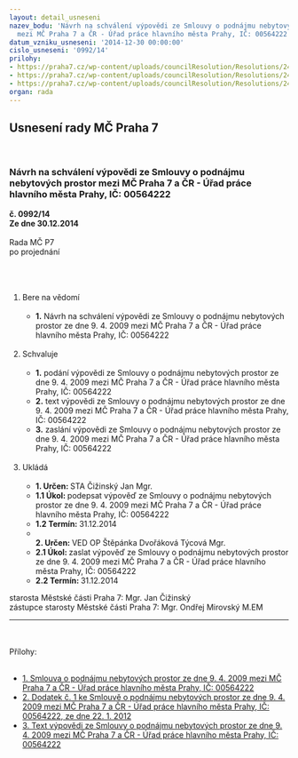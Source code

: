 ```yaml
---
layout: detail_usneseni
nazev_bodu: 'Návrh na schválení výpovědi ze Smlouvy o podnájmu nebytových prostor
  mezi MČ Praha 7 a ČR - Úřad práce hlavního města Prahy, IČ: 00564222 '
datum_vzniku_usneseni: '2014-12-30 00:00:00'
cislo_usneseni: '0992/14'
prilohy:
- https://praha7.cz/wp-content/uploads/councilResolution/Resolutions/24389/61-14-smlouva_%c3%ba%c5%99ad_pr%c3%a1ce.pdf
- https://praha7.cz/wp-content/uploads/councilResolution/Resolutions/24389/61-14-dodatek_%c4%8d._1_-_%c3%ba%c5%99ad_pr%c3%a1ce.pdf
- https://praha7.cz/wp-content/uploads/councilResolution/Resolutions/24389/61-14-%c4%8dr_%c3%ba%c5%99ad_pr%c3%a1ce_-_v%c3%bdpov%c4%9b%c4%8f.doc
organ: rada
---
```

<div id="ucUsn_pList" class="usn">
	<span><h2>Usnesení rady MČ Praha 7 </h2>
<br></span><div class="standBody">
<span><h3>Návrh na schválení výpovědi ze Smlouvy o podnájmu nebytových prostor mezi MČ Praha 7 a ČR - Úřad práce hlavního města Prahy, IČ: 00564222 </h3></span><div class="center">
		<strong>č. 0992/14</strong><br>
	</div>
<div class="center">
		<strong>Ze dne 30.12.2014</strong><br><br>
	</div>Rada MČ P7<br>po projednání<br><br><br><ol>
<br><li>Bere na vědomí<br><ul>
<br><li>
<strong>1.</strong> Návrh na schválení výpovědi ze Smlouvy o podnájmu nebytových prostor ze dne 9. 4. 2009 mezi MČ Praha 7 a ČR - Úřad práce hlavního města Prahy, IČ: 00564222 </li>
</ul>
<br>
</li>
<li>Schvaluje<br><ul>
<br><li>
<strong>1.</strong> podání výpovědi ze Smlouvy o podnájmu nebytových prostor ze dne 9. 4. 2009 mezi MČ Praha 7 a ČR - Úřad práce hlavního města Prahy, IČ: 00564222 <br>
</li>
<li>
<strong>2.</strong> text výpovědi ze Smlouvy o podnájmu nebytových prostor ze dne 9. 4. 2009 mezi MČ Praha 7 a ČR - Úřad práce hlavního města Prahy, IČ: 00564222 <br>
</li>
<li>
<strong>3.</strong> zaslání výpovědi ze Smlouvy o podnájmu nebytových prostor ze dne 9. 4. 2009 mezi MČ Praha 7 a ČR - Úřad práce hlavního města Prahy, IČ: 00564222 </li>
</ul>
<br>
</li>
<li>Ukládá<br><ul>
<br><li>
<strong>1. Určen: </strong>STA Čižinský Jan Mgr.<br>
</li>
<li>
<strong>1.1 Úkol: </strong>podepsat výpověď ze Smlouvy o podnájmu nebytových prostor ze dne 9. 4. 2009 mezi MČ Praha 7 a ČR - Úřad práce hlavního města Prahy, IČ: 00564222<br>
</li>
<li>
<strong>1.2 Termín: </strong>31.12.2014<br>
</li>
<li>
<strong><br>2. Určen: </strong>VED OP Štěpánka Dvořáková Týcová Mgr.<br>
</li>
<li>
<strong>2.1 Úkol: </strong>zaslat výpověď ze Smlouvy o podnájmu nebytových prostor ze dne 9. 4. 2009 mezi MČ Praha 7 a ČR - Úřad práce hlavního města Prahy, IČ: 00564222<br>
</li>
<li>
<strong>2.2 Termín: </strong>31.12.2014</li>
</ul>
</li>
</ol>starosta Městské části Praha 7: Mgr. Jan Čižinský<br>zástupce starosty Městské části Praha 7: Mgr. Ondřej Mirovský M.EM <br><hr>
<br><br>Přílohy: <br><ul>
<br><li>
<a href="/zdroj.aspx?typ=4&amp;id=59755&amp;sh=-1153472171" target="_blank" title="Odkaz na soubor - 258,2 kB - nové okno">1. Smlouva o podnájmu nebytových prostor ze dne 9. 4. 2009 mezi MČ Praha 7 a ČR - Úřad práce hlavního města Prahy, IČ: 00564222</a> <br>
</li>
<li>
<a href="/zdroj.aspx?typ=4&amp;id=59757&amp;sh=-1154453227" target="_blank" title="Odkaz na soubor - 204,6 kB - nové okno">2. Dodatek č. 1 ke Smlouvě o podnájmu nebytových prostor ze dne 9. 4. 2009 mezi MČ Praha 7 a ČR - Úřad práce hlavního města Prahy, IČ: 00564222, ze dne 22. 1. 2012 </a><br>
</li>
<li>
<a href="/zdroj.aspx?typ=4&amp;id=59759&amp;sh=-1153827371" target="_blank" title="Odkaz na soubor - 252 kB - nové okno">3. Text výpovědi ze Smlouvy o podnájmu nebytových prostor ze dne 9. 4. 2009 mezi MČ Praha 7 a ČR - Úřad práce hlavního města Prahy, IČ: 00564222</a> </li>
</ul>
</div>
</div>